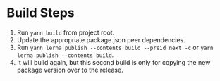 # Build Steps

1. Run `yarn build` from project root.
2. Update the appropriate package.json peer dependencies.
3. Run `yarn lerna publish --contents build --preid next -c` or `yarn lerna publish --contents build`.
4. It will build again, but this second build is only for copying the new package version over to the release.

